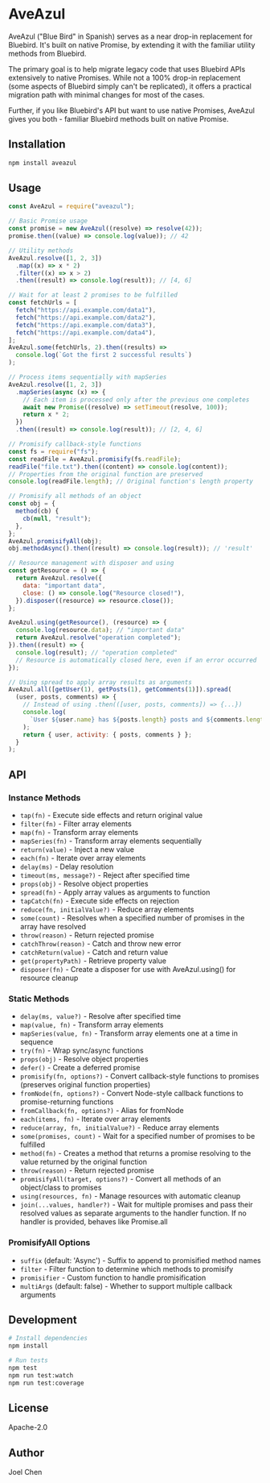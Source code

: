 # AveAzul

AveAzul ("Blue Bird" in Spanish) serves as a near drop-in replacement for Bluebird. It's built on native Promise, by extending it with the familiar utility methods from Bluebird.

The primary goal is to help migrate legacy code that uses Bluebird APIs extensively to native Promises. While not a 100% drop-in replacement (some aspects of Bluebird simply can't be replicated), it offers a practical migration path with minimal changes for most of the cases.

Further, if you like Bluebird's API but want to use native Promises, AveAzul gives you both - familiar Bluebird methods built on native Promise.

## Installation

```bash
npm install aveazul
```

## Usage

```javascript
const AveAzul = require("aveazul");

// Basic Promise usage
const promise = new AveAzul((resolve) => resolve(42));
promise.then((value) => console.log(value)); // 42

// Utility methods
AveAzul.resolve([1, 2, 3])
  .map((x) => x * 2)
  .filter((x) => x > 2)
  .then((result) => console.log(result)); // [4, 6]

// Wait for at least 2 promises to be fulfilled
const fetchUrls = [
  fetch("https://api.example.com/data1"),
  fetch("https://api.example.com/data2"),
  fetch("https://api.example.com/data3"),
  fetch("https://api.example.com/data4"),
];
AveAzul.some(fetchUrls, 2).then((results) =>
  console.log(`Got the first 2 successful results`)
);

// Process items sequentially with mapSeries
AveAzul.resolve([1, 2, 3])
  .mapSeries(async (x) => {
    // Each item is processed only after the previous one completes
    await new Promise((resolve) => setTimeout(resolve, 100));
    return x * 2;
  })
  .then((result) => console.log(result)); // [2, 4, 6]

// Promisify callback-style functions
const fs = require("fs");
const readFile = AveAzul.promisify(fs.readFile);
readFile("file.txt").then((content) => console.log(content));
// Properties from the original function are preserved
console.log(readFile.length); // Original function's length property

// Promisify all methods of an object
const obj = {
  method(cb) {
    cb(null, "result");
  },
};
AveAzul.promisifyAll(obj);
obj.methodAsync().then((result) => console.log(result)); // 'result'

// Resource management with disposer and using
const getResource = () => {
  return AveAzul.resolve({
    data: "important data",
    close: () => console.log("Resource closed!"),
  }).disposer((resource) => resource.close());
};

AveAzul.using(getResource(), (resource) => {
  console.log(resource.data); // "important data"
  return AveAzul.resolve("operation completed");
}).then((result) => {
  console.log(result); // "operation completed"
  // Resource is automatically closed here, even if an error occurred
});

// Using spread to apply array results as arguments
AveAzul.all([getUser(1), getPosts(1), getComments(1)]).spread(
  (user, posts, comments) => {
    // Instead of using .then(([user, posts, comments]) => {...})
    console.log(
      `User ${user.name} has ${posts.length} posts and ${comments.length} comments`
    );
    return { user, activity: { posts, comments } };
  }
);
```

## API

### Instance Methods

- `tap(fn)` - Execute side effects and return original value
- `filter(fn)` - Filter array elements
- `map(fn)` - Transform array elements
- `mapSeries(fn)` - Transform array elements sequentially
- `return(value)` - Inject a new value
- `each(fn)` - Iterate over array elements
- `delay(ms)` - Delay resolution
- `timeout(ms, message?)` - Reject after specified time
- `props(obj)` - Resolve object properties
- `spread(fn)` - Apply array values as arguments to function
- `tapCatch(fn)` - Execute side effects on rejection
- `reduce(fn, initialValue?)` - Reduce array elements
- `some(count)` - Resolves when a specified number of promises in the array have resolved
- `throw(reason)` - Return rejected promise
- `catchThrow(reason)` - Catch and throw new error
- `catchReturn(value)` - Catch and return value
- `get(propertyPath)` - Retrieve property value
- `disposer(fn)` - Create a disposer for use with AveAzul.using() for resource cleanup

### Static Methods

- `delay(ms, value?)` - Resolve after specified time
- `map(value, fn)` - Transform array elements
- `mapSeries(value, fn)` - Transform array elements one at a time in sequence
- `try(fn)` - Wrap sync/async functions
- `props(obj)` - Resolve object properties
- `defer()` - Create a deferred promise
- `promisify(fn, options?)` - Convert callback-style functions to promises (preserves original function properties)
- `fromNode(fn, options?)` - Convert Node-style callback functions to promise-returning functions
- `fromCallback(fn, options?)` - Alias for fromNode
- `each(items, fn)` - Iterate over array elements
- `reduce(array, fn, initialValue?)` - Reduce array elements
- `some(promises, count)` - Wait for a specified number of promises to be fulfilled
- `method(fn)` - Creates a method that returns a promise resolving to the value returned by the original function
- `throw(reason)` - Return rejected promise
- `promisifyAll(target, options?)` - Convert all methods of an object/class to promises
- `using(resources, fn)` - Manage resources with automatic cleanup
- `join(...values, handler?)` - Wait for multiple promises and pass their resolved values as separate arguments to the handler function. If no handler is provided, behaves like Promise.all

### PromisifyAll Options

- `suffix` (default: 'Async') - Suffix to append to promisified method names
- `filter` - Filter function to determine which methods to promisify
- `promisifier` - Custom function to handle promisification
- `multiArgs` (default: false) - Whether to support multiple callback arguments

## Development

```bash
# Install dependencies
npm install

# Run tests
npm test
npm run test:watch
npm run test:coverage
```

## License

Apache-2.0

## Author

Joel Chen
